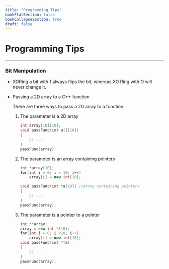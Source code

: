 ```yaml
---
title: "Programming Tips"
bookFlatSection: false
bookCollapseSection: true
draft: false
---
```


# Programming Tips
---

### Bit Manipulation

* XORing a bit with 1 always flips the bit, whereas XO Ring with O will never change it.

* Passing a 2D array to a C++ function

  There are three ways to pass a 2D array to a function:

  1. The parameter is a 2D array

     ```c++
     int array[10][10];
     void passFunc(int a[][10])
     {
         // ...
     }
     passFunc(array);
     ```

  2. The parameter is an array containing pointers

     ```c++
     int *array[10];
     for(int i = 0; i < 10; i++)
         array[i] = new int[10];
     
     void passFunc(int *a[10]) //Array containing pointers
     {
         // ...
     }
     passFunc(array);
     ```

  3. The parameter is a pointer to a pointer

     ```c++
     int **array;
     array = new int *[10];
     for(int i = 0; i <10; i++)
         array[i] = new int[10];
     void passFunc(int **a)
     {
         // ...
     }
     passFunc(array);
     ```

     

